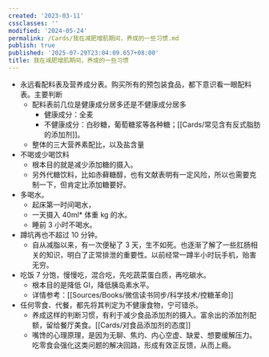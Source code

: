 ```yaml
---
created: '2023-03-11'
cssclasses: ''
modified: '2024-05-24'
permalink: /Cards/我在减肥增肌期间，养成的一些习惯.md
publish: true
published: '2025-07-29T23:04:09.657+08:00'
title: 我在减肥增肌期间，养成的一些习惯
---
```

- 永远看配料表及营养成分表。购买所有的预包装食品，都下意识看一眼配料表。主要判断
	- 配料表前几位是健康成分居多还是不健康成分居多
		- 健康成分：全麦
		- 不健康成分：白砂糖，葡萄糖浆等各种糖；[[Cards/常见含有反式脂肪的添加剂]]。
	- 整体的三大营养素配比，以及盐含量
- 不喝或少喝饮料
	- 根本目的就是减少添加糖的摄入。
	- 另外代糖饮料，比如赤藓糖醇，也有文献表明有一定风险，所以也需要克制一下，但肯定比添加糖要好。
- 多喝水。
	- 起床第一时间喝水，
	- 一天摄入 40ml\* 体重 kg 的水。
	- 睡前 3 小时不喝水。
- 蹲坑再也不超过 10 分钟。
	- 自从减脂以来，有一次便秘了 3 天，生不如死。也逐渐了解了一些肛肠相关的知识，明白了正常排泄的重要性。以前经常一蹲半小时玩手机，贻害无穷。
- 吃饭 7 分饱，慢慢吃，混合吃，先吃蔬菜蛋白质，再吃碳水。
	- 根本目的是降低 GI，降低胰岛素水平。
	- 详情参考：[[Sources/Books/微信读书同步/科学技术/控糖革命]]
- 任何零食、代餐，都先将其判定为不健康食物，宁可错杀。
	- 养成这样的判断习惯，有利于减少食品添加剂的摄入。富余出的添加剂配额，留给餐厅美食。[[Cards/对食品添加剂的态度]]
	- 嘴馋的心理原理，是因为无聊、焦灼、内心空虚、缺爱、想要缓解压力。吃零食会强化这类问题的解决回路，形成有效正反馈，从而上瘾。